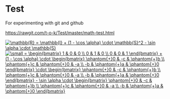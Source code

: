 # Test
For experimenting with git and github

https://rawgit.com/t-o-k/Test/master/math-test.html

<a href="https://www.codecogs.com/eqnedit.php?latex=\mathbb{R}&space;=&space;\mathbb{I}&space;&plus;&space;(1&space;-&space;\cos&space;\alpha)&space;\cdot&space;\mathbb{S}^2&space;-&space;\sin&space;\alpha&space;\cdot&space;\mathbb{S}" target="_blank"><img src="https://latex.codecogs.com/gif.latex?\mathbb{R}&space;=&space;\mathbb{I}&space;&plus;&space;(1&space;-&space;\cos&space;\alpha)&space;\cdot&space;\mathbb{S}^2&space;-&space;\sin&space;\alpha&space;\cdot&space;\mathbb{S}" title="\mathbb{R} = \mathbb{I} + (1 - \cos \alpha) \cdot \mathbb{S}^2 - \sin \alpha \cdot \mathbb{S}" /></a>
<a href="https://www.codecogs.com/eqnedit.php?latex=\inline&space;\dpi{100}&space;\small&space;=&space;\begin{bmatrix}&space;1&space;&&space;0&space;&&space;0&space;\\&space;0&space;&&space;1&space;&&space;0&space;\\&space;0&space;&&space;0&space;&&space;1&space;\end{bmatrix}&space;&plus;&space;(1&space;-&space;\cos&space;\alpha)&space;\cdot&space;\begin{bmatrix}&space;\phantom{&plus;}0&space;&&space;-c&space;&&space;\phantom{&plus;}b&space;\\&space;\phantom{&plus;}c&space;&&space;\phantom{&plus;}0&space;&&space;-a&space;\\&space;-b&space;&&space;\phantom{&plus;}a&space;&&space;\phantom{&plus;}0&space;\end{bmatrix}&space;\cdot&space;\begin{bmatrix}&space;\phantom{&plus;}0&space;&&space;-c&space;&&space;\phantom{&plus;}b&space;\\&space;\phantom{&plus;}c&space;&&space;\phantom{&plus;}0&space;&&space;-a&space;\\&space;-b&space;&&space;\phantom{&plus;}a&space;&&space;\phantom{&plus;}0&space;\end{bmatrix}&space;-&space;\sin&space;\alpha&space;\cdot&space;\begin{bmatrix}&space;\phantom{&plus;}0&space;&&space;-c&space;&&space;\phantom{&plus;}b&space;\\&space;\phantom{&plus;}c&space;&&space;\phantom{&plus;}0&space;&&space;-a&space;\\&space;-b&space;&&space;\phantom{&plus;}a&space;&&space;\phantom{&plus;}0&space;\end{bmatrix}" target="_blank"><img src="https://latex.codecogs.com/png.latex?\inline&space;\dpi{100}&space;\small&space;=&space;\begin{bmatrix}&space;1&space;&&space;0&space;&&space;0&space;\\&space;0&space;&&space;1&space;&&space;0&space;\\&space;0&space;&&space;0&space;&&space;1&space;\end{bmatrix}&space;&plus;&space;(1&space;-&space;\cos&space;\alpha)&space;\cdot&space;\begin{bmatrix}&space;\phantom{&plus;}0&space;&&space;-c&space;&&space;\phantom{&plus;}b&space;\\&space;\phantom{&plus;}c&space;&&space;\phantom{&plus;}0&space;&&space;-a&space;\\&space;-b&space;&&space;\phantom{&plus;}a&space;&&space;\phantom{&plus;}0&space;\end{bmatrix}&space;\cdot&space;\begin{bmatrix}&space;\phantom{&plus;}0&space;&&space;-c&space;&&space;\phantom{&plus;}b&space;\\&space;\phantom{&plus;}c&space;&&space;\phantom{&plus;}0&space;&&space;-a&space;\\&space;-b&space;&&space;\phantom{&plus;}a&space;&&space;\phantom{&plus;}0&space;\end{bmatrix}&space;-&space;\sin&space;\alpha&space;\cdot&space;\begin{bmatrix}&space;\phantom{&plus;}0&space;&&space;-c&space;&&space;\phantom{&plus;}b&space;\\&space;\phantom{&plus;}c&space;&&space;\phantom{&plus;}0&space;&&space;-a&space;\\&space;-b&space;&&space;\phantom{&plus;}a&space;&&space;\phantom{&plus;}0&space;\end{bmatrix}" title="\small = \begin{bmatrix} 1 & 0 & 0 \\ 0 & 1 & 0 \\ 0 & 0 & 1 \end{bmatrix} + (1 - \cos \alpha) \cdot \begin{bmatrix} \phantom{+}0 & -c & \phantom{+}b \\ \phantom{+}c & \phantom{+}0 & -a \\ -b & \phantom{+}a & \phantom{+}0 \end{bmatrix} \cdot \begin{bmatrix} \phantom{+}0 & -c & \phantom{+}b \\ \phantom{+}c & \phantom{+}0 & -a \\ -b & \phantom{+}a & \phantom{+}0 \end{bmatrix} - \sin \alpha \cdot \begin{bmatrix} \phantom{+}0 & -c & \phantom{+}b \\ \phantom{+}c & \phantom{+}0 & -a \\ -b & \phantom{+}a & \phantom{+}0 \end{bmatrix}" /></a>
